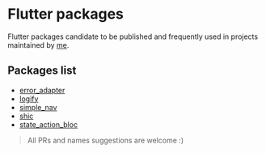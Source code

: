# Flutter packages

Flutter packages candidate to be published and frequently used in projects maintained by [me](https://github.com/pedrox-hs).

## Packages list

- [error_adapter](error_adapter)
- [logify](logify)
- [simple_nav](simple_nav)
- [shic](shic)
- [state_action_bloc](state_action_bloc)

> All PRs and names suggestions are welcome :)
